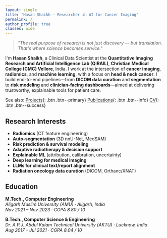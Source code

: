 ```yaml
---
layout: single
title: "Hasan Shaikh — Researcher in AI for Cancer Imaging"
permalink: /
author_profile: true
classes: wide
---
```


> *"The real purpose of research is not just discovery — but translation. That's where science becomes service."*

I'm **Hasan Shaikh**, a Clinical Data Scientist at the **Quantitative Imaging Research and Artificial Intelligence Lab (QIRAIL)**, **Christian Medical College (CMC) Vellore**, India. I work at the intersection of **cancer imaging**, **radiomics**, and **machine learning**, with a focus on **head & neck cancer**. I build end-to-end pipelines—from **DICOM data curation** and **segmentation** to **risk modeling** and **clinician-facing dashboards**—aimed at delivering trustworthy, explainable tools for patient care.

See also: [Projects](/portfolio/){: .btn .btn--primary} [Publications](/publications/){: .btn .btn--info} [CV](/cv/){: .btn .btn--success}

## Research Interests

- **Radiomics** (CT feature engineering)
- **Auto-segmentation** (3D nnU-Net, MedSAM)  
- **Risk prediction & survival modeling**
- **Adaptive radiotherapy & decision support**
- **Explainable ML** (attribution, calibration, uncertainty)
- **Deep learning for medical imaging**
- **LLMs for clinical text/report alignment**
- **Radiation oncology data curation** (DICOM, Orthanc/XNAT)

## Education

**M.Tech., Computer Engineering**  
*Aligarh Muslim University (AMU) · Aligarh, India*  
*Nov 2021 – Nov 2023 · CGPA 8.80 / 10*

**B.Tech., Computer Science & Engineering**  
*Dr. A.P.J. Abdul Kalam Technical University (AKTU) · Lucknow, India*  
*Aug 2017 – Jul 2021 · CGPA 8.04 / 10*




</div>
